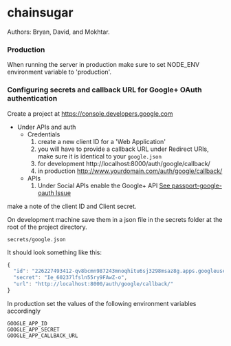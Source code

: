 # chainsugar

Authors: Bryan, David, and Mokhtar.

### Production

When running the server in production make sure to set NODE_ENV environment variable to 'production'.


### Configuring secrets and callback URL for Google+ OAuth authentication

Create a project at https://console.developers.google.com <br>
* Under APIs and auth 
  * Credentials
    1. create a new client ID for a 'Web Application'
    2. you will have to provide a callback URL under Redirect URIs, make sure it is identical to your `google.json`
    3. for development http://localhost:8000/auth/google/callback/
    4. in production http://www.yourdomain.com/auth/google/callback/
  * APIs 
    1. Under Social APIs enable the Google+ API [See passport-google-oauth Issue](https://github.com/jaredhanson/passport-google-oauth/issues/72)

make a note of the client ID and Client secret.

On development machine save them in a json file in the secrets folder at the root of the project
directory.

    secrets/google.json

It should look something like this:

```javascript
{
  "id": "226227493412-qv8bcmn987243mnoqhitu6sj3298msaz8g.apps.googleusercontent.com",
  "secret": "Ie_60237lfsln55ry9FAwZ-o",
  "url": "http://localhost:8000/auth/google/callback/"
}
```

In production set the values of the following environment variables accordingly

    GOOGLE_APP_ID
    GOOGLE_APP_SECRET
    GOOGLE_APP_CALLBACK_URL

